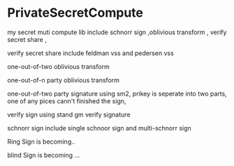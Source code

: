 # PrivateSecretCompute
my secret muti compute lib include  schnorr sign ,oblivious transform , verify secret share ,


verify secret share include feldman vss and pedersen vss

one-out-of-two oblivious transform 

one-out-of-n party oblivious transform

one-out-of-two party signature using sm2, prikey is seperate into two parts, one of any pices cann't finished the sign,

verify sign using stand gm verify signature

schnorr sign include single schnoor sign and multi-schnorr sign

Ring Sign is becoming..

blind Sign is becoming ...




